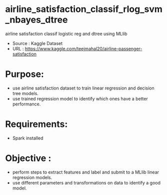 # airline_satisfaction_classif_rlog_svm_nbayes_dtree
airline satisfaction classif logistic reg and dtree using MLlib
- Source : Kaggle Dataset
- URL : https://www.kaggle.com/teejmahal20/airline-passenger-satisfaction

# Purpose:
- use airline satisfaction dataset to train linear regression and decision tree models.
- use trained regression model to identify which ones have a better performance.

# Requirements:
- Spark installed

# Objective :
- perform steps to extract features and label and submit to a MLlib linear regression models.
- use different parameters and transformations on data to identify a good model.
